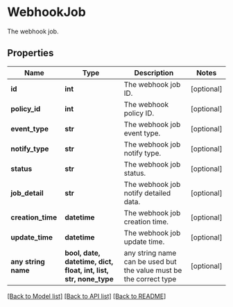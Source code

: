 # WebhookJob

The webhook job.

## Properties
Name | Type | Description | Notes
------------ | ------------- | ------------- | -------------
**id** | **int** | The webhook job ID. | [optional] 
**policy_id** | **int** | The webhook policy ID. | [optional] 
**event_type** | **str** | The webhook job event type. | [optional] 
**notify_type** | **str** | The webhook job notify type. | [optional] 
**status** | **str** | The webhook job status. | [optional] 
**job_detail** | **str** | The webhook job notify detailed data. | [optional] 
**creation_time** | **datetime** | The webhook job creation time. | [optional] 
**update_time** | **datetime** | The webhook job update time. | [optional] 
**any string name** | **bool, date, datetime, dict, float, int, list, str, none_type** | any string name can be used but the value must be the correct type | [optional]

[[Back to Model list]](../README.md#documentation-for-models) [[Back to API list]](../README.md#documentation-for-api-endpoints) [[Back to README]](../README.md)



